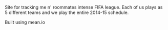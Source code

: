 Site for tracking me n' roommates intense FIFA league. Each of us plays as 5 different teams and we play the entire 2014-15 schedule.

Built using mean.io
